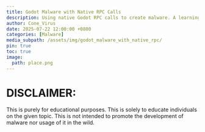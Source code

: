 ```yaml
---
title: Godot Malware with Native RPC Calls
description: Using native Godot RPC calls to create malware. A learning experience purely for education.
author: Cone_Virus
date: 2025-07-22 12:00:00 +0800
categories: [Malware]
media_subpath: /assets/img/godot_malware_with_native_rpc/
pin: true
toc: true
image:
  path: place.png
---
```


# DISCLAIMER:
This is purely for educational purposes. This is solely to educate individuals on the given topic. This is not intended to promote the development of malware nor usage of it in the wild.  
